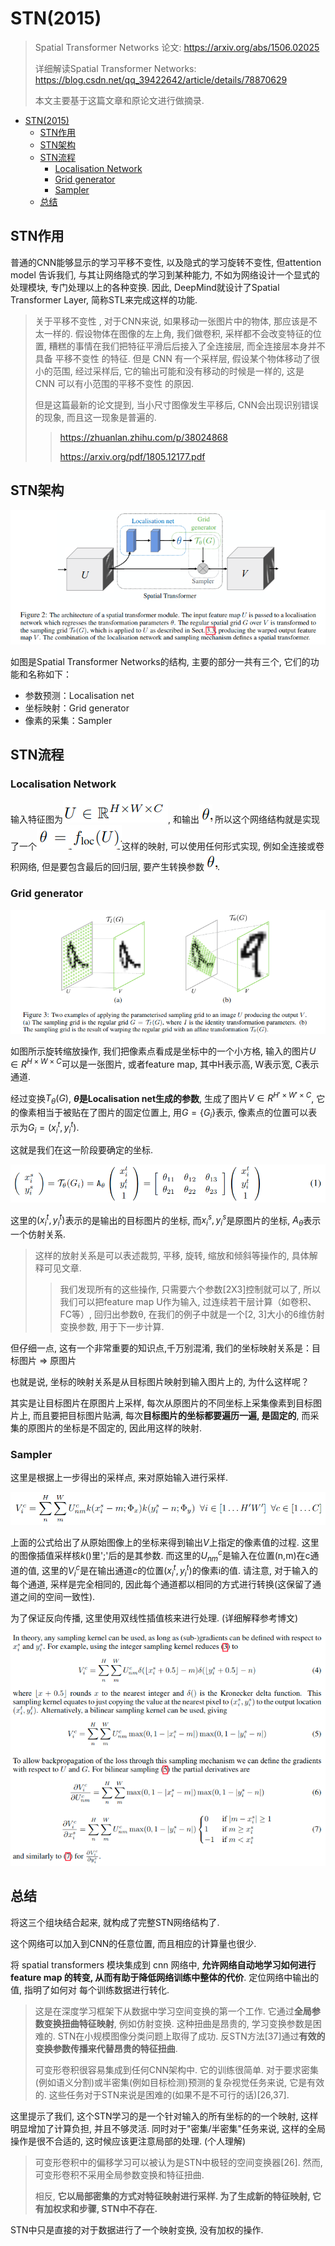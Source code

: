 # STN(2015)

> Spatial Transformer Networks 论文: https://arxiv.org/abs/1506.02025
>
> 详细解读Spatial Transformer Networks: https://blog.csdn.net/qq_39422642/article/details/78870629
>
> 本文主要基于这篇文章和原论文进行做摘录.

* [STN(2015)](#stn2015)
  * [STN作用](#stn作用)
  * [STN架构](#stn架构)
  * [STN流程](#stn流程)
    * [Localisation Network](#localisation-network)
    * [Grid generator](#grid-generator)
    * [Sampler](#sampler)
  * [总结](#总结)

## STN作用

普通的CNN能够显示的学习平移不变性, 以及隐式的学习旋转不变性, 但attention model 告诉我们, 与其让网络隐式的学习到某种能力, 不如为网络设计一个显式的处理模块, 专门处理以上的各种变换. 因此, DeepMind就设计了Spatial Transformer Layer, 简称STL来完成这样的功能.

> 关于平移不变性 , 对于CNN来说, 如果移动一张图片中的物体, 那应该是不太一样的. 假设物体在图像的左上角, 我们做卷积, 采样都不会改变特征的位置, 糟糕的事情在我们把特征平滑后后接入了全连接层, 而全连接层本身并不具备 平移不变性 的特征. 但是 CNN 有一个采样层, 假设某个物体移动了很小的范围, 经过采样后, 它的输出可能和没有移动的时候是一样的, 这是 CNN 可以有小范围的平移不变性 的原因. ﻿
>
> 但是这篇最新的论文提到, 当小尺寸图像发生平移后, CNN会出现识别错误的现象, 而且这一现象是普遍的.
>
> > https://zhuanlan.zhihu.com/p/38024868
> >
> > https://arxiv.org/pdf/1805.12177.pdf

## STN架构

![1543662224803](assets/1543662224803.png)

如图是Spatial Transformer Networks的结构, 主要的部分一共有三个, 它们的功能和名称如下：

- 参数预测：Localisation net
- 坐标映射：Grid generator
- 像素的采集：Sampler

## STN流程

### Localisation Network

输入特征图为![1543663127501](assets/1543663127501.png), 和输出![1543663145193](assets/1543663145193.png) 所以这个网络结构就是实现了一个![1543663240630](assets/1543663240630.png)这样的映射, 可以使用任何形式实现, 例如全连接或卷积网络, 但是要包含最后的回归层, 要产生转换参数![1543663145193](assets/1543663145193.png).

### Grid generator

![1543666088344](assets/1543666088344.png)

如图所示旋转缩放操作, 我们把像素点看成是坐标中的一个小方格, 输入的图片$U∈R^{H \times W \times C}$可以是一张图片, 或者feature map, 其中H表示高, W表示宽, C表示通道.

经过变换$T_θ(G)$, **$θ$是Localisation net生成的参数**, 生成了图片$V∈R^{H′ \times W′ \times C}$, 它的像素相当于被贴在了图片的固定位置上, 用$G=\{G_i\}$表示, 像素点的位置可以表示为$G_i=(x^t_i,y^t_i)$.

这就是我们在这一阶段要确定的坐标.

![1543664475119](assets/1543664475119.png)

这里的$(x_i^t, y_i^t)$表示的是输出的目标图片的坐标, 而$x_i^s,y_i^s$是原图片的坐标, $A_\theta$表示一个仿射关系.

> 这样的放射关系是可以表述裁剪, 平移, 旋转, 缩放和倾斜等操作的, 具体解释可见文章.
>
> > 我们发现所有的这些操作, 只需要六个参数[2X3]控制就可以了, 所以我们可以把feature map U作为输入, 过连续若干层计算（如卷积、FC等）, 回归出参数θ, 在我们的例子中就是一个[2, 3]大小的6维仿射变换参数, 用于下一步计算.

但仔细一点, 这有一个非常重要的知识点,千万别混淆, 我们的坐标映射关系是：目标图片 => 原图片

也就是说, 坐标的映射关系是从目标图片映射到输入图片上的, 为什么这样呢？

其实是让目标图片在原图片上采样, 每次从原图片的不同坐标上采集像素到目标图片上, 而且要把目标图片贴满, 每次**目标图片的坐标都要遍历一遍, 是固定的**, 而采集的原图片的坐标是不固定的, 因此用这样的映射.

### Sampler

这里是根据上一步得出的采样点, 来对原始输入进行采样.

![1543668958302](assets/1543668958302.png)

上面的公式给出了从原始图像上的坐标来得到输出$V$上指定的像素值的过程. 这里的图像插值采样核$k()$里';'后的是其参数. 而这里的$U_{nm}^c$是输入在位置(n,m)在c通道的值, 这里的$V_i^c$是在输出通道$c$的位置$(x_i^t,y_i^t)$的像素i的值. 请注意, 对于输入的每个通道, 采样是完全相同的, 因此每个通道都以相同的方式进行转换(这保留了通道之间的空间一致性).

为了保证反向传播, 这里使用双线性插值核来进行处理. (详细解释参考博文)

![1543669623405](assets/1543669623405.png)

## 总结

将这三个组块结合起来, 就构成了完整STN网络结构了.

这个网络可以加入到CNN的任意位置, 而且相应的计算量也很少.

将 spatial transformers 模块集成到 cnn 网络中, **允许网络自动地学习如何进行 feature map 的转变, 从而有助于降低网络训练中整体的代价**. 定位网络中输出的值, 指明了如何对 每个训练数据进行转化.

> 这是在深度学习框架下从数据中学习空间变换的第一个工作. 它通过**全局参数变换扭曲特征映射**, 例如仿射变换. 这种扭曲是昂贵的, 学习变换参数是困难的. STN在小规模图像分类问题上取得了成功. 反STN方法[37]通过**有效的变换参数传播来代替昂贵的特征扭曲**.
>
> 可变形卷积很容易集成到任何CNN架构中. 它的训练很简单. 对于要求密集(例如语义分割)或半密集(例如目标检测)预测的复杂视觉任务来说, 它是有效的. 这些任务对于STN来说是困难的(如果不是不可行的话)[26,37].

这里提示了我们, 这个STN学习的是一个针对输入的所有坐标的的一个映射, 这样明显增加了计算负担, 并且不够灵活. 同时对于"密集/半密集"任务来说, 这样的全局操作是很不合适的, 这时候应该更注意局部的处理. (个人理解)

> 可变形卷积中的偏移学习可以被认为是STN中极轻的空间变换器[26]. 然而, 可变形卷积不采用全局参数变换和特征扭曲.
>
> 相反, **它以局部密集的方式对特征映射进行采样. 为了生成新的特征映射, 它有加权求和步骤, STN中不存在.**

STN中只是直接的对于数据进行了一个映射变换, 没有加权的操作.
